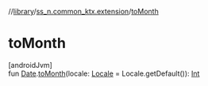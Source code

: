 //[library](../../index.md)/[ss_n.common_ktx.extension](index.md)/[toMonth](to-month.md)

# toMonth

[androidJvm]\
fun [Date](https://developer.android.com/reference/kotlin/java/util/Date.html).[toMonth](to-month.md)(locale: [Locale](https://developer.android.com/reference/kotlin/java/util/Locale.html) = Locale.getDefault()): [Int](https://kotlinlang.org/api/latest/jvm/stdlib/kotlin/-int/index.html)
